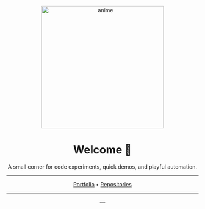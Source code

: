 <!-- CENTERED ANIME GIF -->
<p align="center">
  <!-- Use local file: ./assets/anime.gif (recommended) -->
  <img src="./assets/anime.gif" alt="anime" width="320" />

  <!-- Or use an external GIF (replace URL below) -->
  <!-- <img src="https://media.giphy.com/media/your-chosen-gif.gif" alt="anime" width="320" /> -->
</p>

<h1 align="center">Welcome 👋</h1>

<p align="center">A small corner for code experiments, quick demos, and playful automation.</p>

---

<p align="center">
  <!-- Optional: uncomment and replace links if you want to add them later -->
<a href="[https://your-portfolio.example](https://bharaths.vercel.app/)">Portfolio</a> • <a href="https://github.com/bharathboy1">Repositories</a>
</p>

---

<!-- small visual separator -->
<p align="center">—</p>
